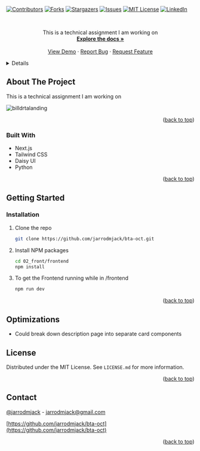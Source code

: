 <!-- PROJECT SHIELDS -->
<!--
*** I'm using markdown "reference style" links for readability.
*** Reference links are enclosed in brackets [ ] instead of parentheses ( ).
*** See the bottom of this document for the declaration of the reference variables
*** for contributors-url, forks-url, etc. This is an optional, concise syntax you may use.
*** https://www.markdownguide.org/basic-syntax/#reference-style-links
-->
[![Contributors][contributors-shield]][contributors-url]
[![Forks][forks-shield]][forks-url]
[![Stargazers][stars-shield]][stars-url]
[![Issues][issues-shield]][issues-url]
[![MIT License][license-shield]][license-url]
[![LinkedIn][linkedin-shield]][linkedin-url]



<!-- PROJECT LOGO -->
 <br />
<div align="center">
  <p align="center">
    This is a technical assignment I am working on
    <br />
    <a href="https://github.com/jarrodmjack/bta-oct"><strong>Explore the docs »</strong></a>
    <br />
    <br />
    <a href="">View Demo</a>
    ·
    <a href="https://github.com/jarrodmjack/bta-oct/issues">Report Bug</a>
    ·
    <a href="https://github.com/jarrodmjack/bta-oct/issues">Request Feature</a>
  </p>
</div>



<!-- TABLE OF CONTENTS -->
<details>
  <ol>
    <li>
      <a href="#about-the-project">About The Project</a>
      <ul>
        <li><a href="#built-with">Built With</a></li>
      </ul>
    </li>
    <li>
      <a href="#getting-started">Getting Started</a>
      <ul>
        <li><a href="#prerequisites">Prerequisites</a></li>
        <li><a href="#installation">Installation</a></li>
      </ul>
    </li>
    <li><a href="#usage">Usage</a></li>
    <li><a href="#roadmap">Roadmap</a></li>
    <li><a href="#contributing">Contributing</a></li>
    <li><a href="#license">License</a></li>
    <li><a href="#contact">Contact</a></li>
    <li><a href="#acknowledgments">Acknowledgments</a></li>
  </ol>
</details>



<!-- ABOUT THE PROJECT -->
## About The Project

This is a technical assignment I am working on 

![billdrtalanding](https://user-images.githubusercontent.com/99290888/198888607-0b4e064f-3bdb-4154-ad5c-4ead01c7a8b4.jpg)


<p align="right">(<a href="#readme-top">back to top</a>)</p>



### Built With


- Next.js
- Tailwind CSS
- Daisy UI
- Python


<p align="right">(<a href="#readme-top">back to top</a>)</p>



<!-- GETTING STARTED -->
## Getting Started


### Installation

1. Clone the repo
   ```sh
   git clone https://github.com/jarrodmjack/bta-oct.git
   ```
2. Install NPM packages
   ```sh
   cd 02_front/frontend
   npm install
   
3. To get the Frontend running while in /frontend
   ```sh
   npm run dev
   ```
<p align="right">(<a href="#readme-top">back to top</a>)</p>



<!--  OPTIMIZATIONS -->
## Optimizations

- Could break down description page into separate card components


<!-- LICENSE -->
## License

Distributed under the MIT License. See `LICENSE.md` for more information.

<p align="right">(<a href="#readme-top">back to top</a>)</p>



<!-- CONTACT -->
## Contact

[@jarrodmjack](https://twitter.com/jarrodmjack) - jarrodmjack@gmail.com

[https://github.com/jarrodmjack/bta-oct](https://github.com/jarrodmjack/bta-oct)

<p align="right">(<a href="#readme-top">back to top</a>)</p>



<!-- MARKDOWN LINKS & IMAGES -->
<!-- https://www.markdownguide.org/basic-syntax/#reference-style-links -->
[contributors-shield]: https://img.shields.io/github/contributors/jarrodmjack/Clearcoin-mkII.svg?style=for-the-badge
[contributors-url]: https://github.com/jarrodmjack/Clearcoin-mkII/graphs/contributors
[forks-shield]: https://img.shields.io/github/forks/jarrodmjack/Clearcoin-mkII.svg?style=for-the-badge
[forks-url]: https://github.com/jarrodmjack/Clearcoin-mkII/network/members
[stars-shield]: https://img.shields.io/github/stars/jarrodmjack/Clearcoin-mkII.svg?style=for-the-badge
[stars-url]: https://github.com/jarrodmjack/Clearcoin-mkII/stargazers
[issues-shield]: https://img.shields.io/github/issues/jarrodmjack/Clearcoin-mkII.svg?style=for-the-badge
[issues-url]: https://github.com/jarrodmjack/Clearcoin-mkII/issues
[license-shield]: https://img.shields.io/github/license/jarrodmjack/Clearcoin-mkII.svg?style=for-the-badge
[license-url]: https://github.com/jarrodmjack/Clearcoin-mkII/blob/master/LICENSE.txt
[linkedin-shield]: https://img.shields.io/badge/-LinkedIn-black.svg?style=for-the-badge&logo=linkedin&colorB=555
[linkedin-url]: https://linkedin.com/in/jarrodmjack
[product-screenshot]: images/screenshot.png
[Next.js]: https://img.shields.io/badge/next.js-000000?style=for-the-badge&logo=nextdotjs&logoColor=white
[Next-url]: https://nextjs.org/
[React.js]: https://img.shields.io/badge/React-20232A?style=for-the-badge&logo=react&logoColor=61DAFB
[React-url]: https://reactjs.org/
[Vue.js]: https://img.shields.io/badge/Vue.js-35495E?style=for-the-badge&logo=vuedotjs&logoColor=4FC08D
[Vue-url]: https://vuejs.org/
[Angular.io]: https://img.shields.io/badge/Angular-DD0031?style=for-the-badge&logo=angular&logoColor=white
[Angular-url]: https://angular.io/
[Svelte.dev]: https://img.shields.io/badge/Svelte-4A4A55?style=for-the-badge&logo=svelte&logoColor=FF3E00
[Svelte-url]: https://svelte.dev/
[Laravel.com]: https://img.shields.io/badge/Laravel-FF2D20?style=for-the-badge&logo=laravel&logoColor=white
[Laravel-url]: https://laravel.com
[Bootstrap.com]: https://img.shields.io/badge/Bootstrap-563D7C?style=for-the-badge&logo=bootstrap&logoColor=white
[Bootstrap-url]: https://getbootstrap.com
[JQuery.com]: https://img.shields.io/badge/jQuery-0769AD?style=for-the-badge&logo=jquery&logoColor=white
[JQuery-url]: https://jquery.com 
